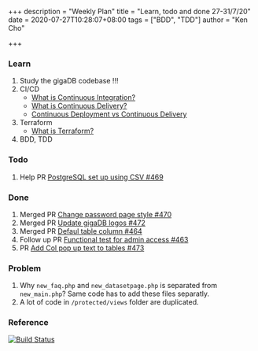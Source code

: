 +++
description = "Weekly Plan"
title = "Learn, todo and done 27-31/7/20"
date = 2020-07-27T10:28:07+08:00
tags = ["BDD", "TDD"]
author = "Ken Cho"

+++  
### Learn
1. Study the gigaDB codebase !!!
2. CI/CD
    - [What is Continuous Integration?](https://www.youtube.com/watch?v=1er2cjUq1UI&vl=en)
    - [What is Continuous Delivery?](https://www.youtube.com/watch?v=2TTU5BB-k9U)
    - [Continuous Deployment vs Continuous Delivery](https://www.youtube.com/watch?v=LNLKZ4Rvk8w)
3. Terraform
    - [What is Terraform?](https://www.ibm.com/cloud/learn/terraform)
3. BDD, TDD

### Todo
1. Help PR [PostgreSQL set up using CSV #469](https://github.com/gigascience/gigadb-website/pull/469)

### Done
1. Merged PR [Change password page style #470](https://github.com/gigascience/gigadb-website/pull/470)
2. Merged PR [Update gigaDB logos #472](https://github.com/gigascience/gigadb-website/pull/472)
3. Merged PR [Defaul table column #464](https://github.com/gigascience/gigadb-website/pull/464)
4. Follow up PR [Functional test for admin access #463](https://github.com/gigascience/gigadb-website/pull/463)
4. PR [Add Col pop up text to tables #473](https://github.com/gigascience/gigadb-website/pull/473)

### Problem
1. Why `new_faq.php` and `new_datasetpage.php` is separated from `new_main.php`? Same code has to add these files separatly.  
2. A lot of code in `/protected/views` folder are duplicated.

### Reference


[![Build Status](https://travis-ci.org/kencho51/gigathing.svg?branch=master)](https://travis-ci.org/kencho51/gigathing)



